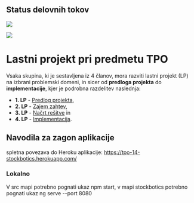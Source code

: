 ## Status delovnih tokov

![](https://github.com/tpo-2019-2020/LP4-14/workflows/Neprekinjena%20integracija/badge.svg)  

![](https://github.com/tpo-2019-2020/CI-CD/workflows/Neprekinjena%20postavitev/badge.svg)


# Lastni projekt pri predmetu TPO

Vsaka skupina, ki je sestavljena iz 4 članov, mora razviti lastni projekt (LP) na izbrani problemski domeni, in sicer od **predloga projekta** do **implementacije**, kjer je podrobna razdelitev naslednja:

* **1. LP** - [Predlog projekta](docs/predlog-projekta),
* **2. LP** - [Zajem zahtev](docs/zajem-zahtev),
* **3. LP** - [Načrt rešitve](docs/nacrt) in
* **4. LP** - [Implementacija](src).


## Navodila za zagon aplikacije
spletna povezava do Heroku aplikacije: https://tpo-14-stockbotics.herokuapp.com/
### Lokalno
V src mapi potrebno pognati ukaz npm start, v mapi stockbotics potrebno pognati ukaz ng serve --port 8080 
